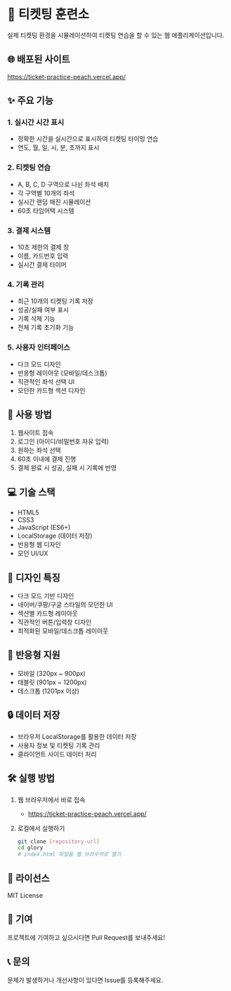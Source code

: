 # 🎫 티켓팅 훈련소

실제 티켓팅 환경을 시뮬레이션하여 티켓팅 연습을 할 수 있는 웹 애플리케이션입니다.

## 🌐 배포된 사이트
https://ticket-practice-peach.vercel.app/

## ✨ 주요 기능

### 1. 실시간 시간 표시
- 정확한 시간을 실시간으로 표시하여 티켓팅 타이밍 연습
- 연도, 월, 일, 시, 분, 초까지 표시

### 2. 티켓팅 연습
- A, B, C, D 구역으로 나뉜 좌석 배치
- 각 구역별 10개의 좌석
- 실시간 랜덤 매진 시뮬레이션
- 60초 타임어택 시스템

### 3. 결제 시스템
- 10초 제한의 결제 창
- 이름, 카드번호 입력
- 실시간 결제 타이머

### 4. 기록 관리
- 최근 10개의 티켓팅 기록 저장
- 성공/실패 여부 표시
- 기록 삭제 기능
- 전체 기록 초기화 기능

### 5. 사용자 인터페이스
- 다크 모드 디자인
- 반응형 레이아웃 (모바일/데스크톱)
- 직관적인 좌석 선택 UI
- 모던한 카드형 섹션 디자인

## 🚀 사용 방법

1. 웹사이트 접속
2. 로그인 (아이디/비밀번호 자유 입력)
3. 원하는 좌석 선택
4. 60초 이내에 결제 진행
5. 결제 완료 시 성공, 실패 시 기록에 반영

## 💻 기술 스택

- HTML5
- CSS3
- JavaScript (ES6+)
- LocalStorage (데이터 저장)
- 반응형 웹 디자인
- 모던 UI/UX

## 🎨 디자인 특징

- 다크 모드 기반 디자인
- 네이버/쿠팡/구글 스타일의 모던한 UI
- 섹션별 카드형 레이아웃
- 직관적인 버튼/입력창 디자인
- 최적화된 모바일/데스크톱 레이아웃

## 📱 반응형 지원

- 모바일 (320px ~ 900px)
- 태블릿 (901px ~ 1200px)
- 데스크톱 (1201px 이상)

## 🔒 데이터 저장

- 브라우저 LocalStorage를 활용한 데이터 저장
- 사용자 정보 및 티켓팅 기록 관리
- 클라이언트 사이드 데이터 처리

## 🛠️ 실행 방법

1. 웹 브라우저에서 바로 접속
   - https://ticket-practice-peach.vercel.app/

2. 로컬에서 실행하기
   ```bash
   git clone [repository-url]
   cd glory
   # index.html 파일을 웹 브라우저로 열기
   ```

## 📝 라이선스

MIT License

## 👥 기여

프로젝트에 기여하고 싶으시다면 Pull Request를 보내주세요!

## 📞 문의

문제가 발생하거나 개선사항이 있다면 Issue를 등록해주세요. 